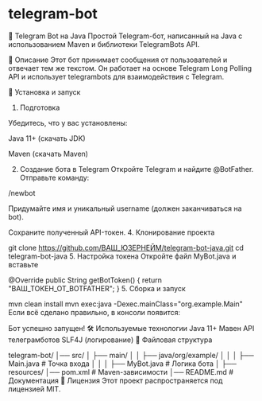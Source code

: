 # telegram-bot
📌 Telegram Bot на Java
Простой Telegram-бот, написанный на Java с использованием Maven и библиотеки TelegramBots API.

📜 Описание
Этот бот принимает сообщения от пользователей и отвечает тем же текстом. Он работает на основе Telegram Long Polling API и использует telegrambots для взаимодействия с Telegram.

🚀 Установка и запуск

1. Подготовка
   
Убедитесь, что у вас установлены:

Java 11+ (скачать JDK)

Maven (скачать Maven)

2. Создание бота в Telegram
Откройте Telegram и найдите @BotFather.
Отправьте команду:

/newbot

Придумайте имя и уникальный username (должен заканчиваться на bot).

Сохраните полученный API-токен.
4. Клонирование проекта

git clone https://github.com/ВАШ_ЮЗЕРНЕЙМ/telegram-bot-java.git
cd telegram-bot-java
5. Настройка токена
Откройте файл MyBot.java и вставьте 

@Override
public String getBotToken() {
    return "ВАШ_ТОКЕН_ОТ_BOTFATHER";
}
5. Сборка и запуск

mvn clean install
mvn exec:java -Dexec.mainClass="org.example.Main"
Если всё сделано правильно, в консоли появится:

Бот успешно запущен!
🛠 Используемые технологии
Java 11+
Мавен
API телеграмботов
SLF4J (логирование)
📌 Файловая структура

telegram-bot/
│── src/
│   ├── main/
│   │   ├── java/org/example/
│   │   │   ├── Main.java         # Точка входа
│   │   │   ├── MyBot.java        # Логика бота
│   ├── resources/
│── pom.xml                        # Maven-зависимости
│── README.md                      # Документация
📝 Лицензия
Этот проект распространяется под лицензией MIT.
